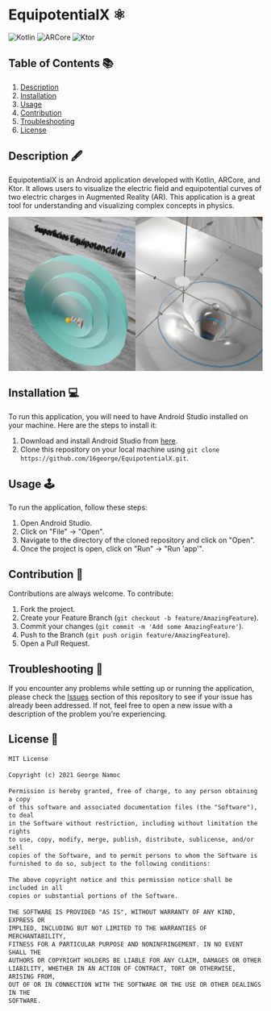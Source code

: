 # EquipotentialX ⚛️

![Kotlin](https://img.shields.io/badge/Kotlin-646464?&style=flat&logo=kotlin&logoColor=red-771e9d)
![ARCore](https://img.shields.io/badge/Augmented%20Reality-AR%20Core-771e9d)
![Ktor](https://img.shields.io/badge/Backend-Ktor-771e9d)

## Table of Contents 📚

1. [Description](#description)
2. [Installation](#installation)
3. [Usage](#usage)
4. [Contribution](#contribution)
5. [Troubleshooting](#troubleshooting)
6. [License](#license)

## Description 🖋️

EquipotentialX is an Android application developed with Kotlin, ARCore, and Ktor. It allows users to visualize the electric field and equipotential curves of two electric charges in Augmented Reality (AR). This application is a great tool for understanding and visualizing complex concepts in physics.

<div style="display: flex; justify-content: start; width: 100%;">
  <img src="./.github/images/image1.png" style="width: 50%;" />
  <img src="./.github/images/image2.png" style="width: 50%;" />
</div>

## Installation 💻

To run this application, you will need to have Android Studio installed on your machine. Here are the steps to install it:

1. Download and install Android Studio from [here](https://developer.android.com/studio).
2. Clone this repository on your local machine using `git clone https://github.com/16george/EquipotentialX.git`.

## Usage 🕹️

To run the application, follow these steps:

1. Open Android Studio.
2. Click on "File" -> "Open".
3. Navigate to the directory of the cloned repository and click on "Open".
4. Once the project is open, click on "Run" -> "Run 'app'".

## Contribution 🤝

Contributions are always welcome. To contribute:

1. Fork the project.
2. Create your Feature Branch (`git checkout -b feature/AmazingFeature`).
3. Commit your changes (`git commit -m 'Add some AmazingFeature'`).
4. Push to the Branch (`git push origin feature/AmazingFeature`).
5. Open a Pull Request.

## Troubleshooting 🔧

If you encounter any problems while setting up or running the application, please check the [Issues](https://github.com/16george/EquipotentialX/issues) section of this repository to see if your issue has already been addressed. If not, feel free to open a new issue with a description of the problem you're experiencing.

## License 📄
```
MIT License

Copyright (c) 2021 George Namoc

Permission is hereby granted, free of charge, to any person obtaining a copy
of this software and associated documentation files (the "Software"), to deal
in the Software without restriction, including without limitation the rights
to use, copy, modify, merge, publish, distribute, sublicense, and/or sell
copies of the Software, and to permit persons to whom the Software is
furnished to do so, subject to the following conditions:

The above copyright notice and this permission notice shall be included in all
copies or substantial portions of the Software.

THE SOFTWARE IS PROVIDED "AS IS", WITHOUT WARRANTY OF ANY KIND, EXPRESS OR
IMPLIED, INCLUDING BUT NOT LIMITED TO THE WARRANTIES OF MERCHANTABILITY,
FITNESS FOR A PARTICULAR PURPOSE AND NONINFRINGEMENT. IN NO EVENT SHALL THE
AUTHORS OR COPYRIGHT HOLDERS BE LIABLE FOR ANY CLAIM, DAMAGES OR OTHER
LIABILITY, WHETHER IN AN ACTION OF CONTRACT, TORT OR OTHERWISE, ARISING FROM,
OUT OF OR IN CONNECTION WITH THE SOFTWARE OR THE USE OR OTHER DEALINGS IN THE
SOFTWARE.
```

